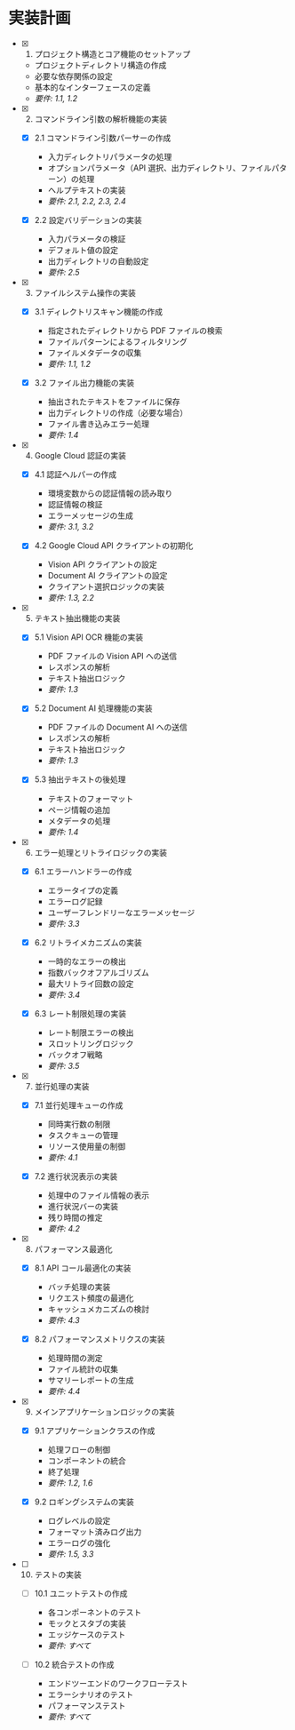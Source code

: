 # 実装計画

- [x] 1. プロジェクト構造とコア機能のセットアップ

  - プロジェクトディレクトリ構造の作成
  - 必要な依存関係の設定
  - 基本的なインターフェースの定義
  - _要件: 1.1, 1.2_

- [x] 2. コマンドライン引数の解析機能の実装

  - [x] 2.1 コマンドライン引数パーサーの作成

    - 入力ディレクトリパラメータの処理
    - オプションパラメータ（API 選択、出力ディレクトリ、ファイルパターン）の処理
    - ヘルプテキストの実装
    - _要件: 2.1, 2.2, 2.3, 2.4_

  - [x] 2.2 設定バリデーションの実装
    - 入力パラメータの検証
    - デフォルト値の設定
    - 出力ディレクトリの自動設定
    - _要件: 2.5_

- [x] 3. ファイルシステム操作の実装

  - [x] 3.1 ディレクトリスキャン機能の作成

    - 指定されたディレクトリから PDF ファイルの検索
    - ファイルパターンによるフィルタリング
    - ファイルメタデータの収集
    - _要件: 1.1, 1.2_

  - [x] 3.2 ファイル出力機能の実装
    - 抽出されたテキストをファイルに保存
    - 出力ディレクトリの作成（必要な場合）
    - ファイル書き込みエラー処理
    - _要件: 1.4_

- [x] 4. Google Cloud 認証の実装

  - [x] 4.1 認証ヘルパーの作成

    - 環境変数からの認証情報の読み取り
    - 認証情報の検証
    - エラーメッセージの生成
    - _要件: 3.1, 3.2_

  - [x] 4.2 Google Cloud API クライアントの初期化
    - Vision API クライアントの設定
    - Document AI クライアントの設定
    - クライアント選択ロジックの実装
    - _要件: 1.3, 2.2_

- [x] 5. テキスト抽出機能の実装

  - [x] 5.1 Vision API OCR 機能の実装

    - PDF ファイルの Vision API への送信
    - レスポンスの解析
    - テキスト抽出ロジック
    - _要件: 1.3_

  - [x] 5.2 Document AI 処理機能の実装

    - PDF ファイルの Document AI への送信
    - レスポンスの解析
    - テキスト抽出ロジック
    - _要件: 1.3_

  - [x] 5.3 抽出テキストの後処理
    - テキストのフォーマット
    - ページ情報の追加
    - メタデータの処理
    - _要件: 1.4_

- [x] 6. エラー処理とリトライロジックの実装

  - [x] 6.1 エラーハンドラーの作成

    - エラータイプの定義
    - エラーログ記録
    - ユーザーフレンドリーなエラーメッセージ
    - _要件: 3.3_

  - [x] 6.2 リトライメカニズムの実装

    - 一時的なエラーの検出
    - 指数バックオフアルゴリズム
    - 最大リトライ回数の設定
    - _要件: 3.4_

  - [x] 6.3 レート制限処理の実装
    - レート制限エラーの検出
    - スロットリングロジック
    - バックオフ戦略
    - _要件: 3.5_

- [x] 7. 並行処理の実装

  - [x] 7.1 並行処理キューの作成

    - 同時実行数の制限
    - タスクキューの管理
    - リソース使用量の制御
    - _要件: 4.1_

  - [x] 7.2 進行状況表示の実装
    - 処理中のファイル情報の表示
    - 進行状況バーの実装
    - 残り時間の推定
    - _要件: 4.2_

- [x] 8. パフォーマンス最適化

  - [x] 8.1 API コール最適化の実装

    - バッチ処理の実装
    - リクエスト頻度の最適化
    - キャッシュメカニズムの検討
    - _要件: 4.3_

  - [x] 8.2 パフォーマンスメトリクスの実装
    - 処理時間の測定
    - ファイル統計の収集
    - サマリーレポートの生成
    - _要件: 4.4_

- [x] 9. メインアプリケーションロジックの実装

  - [x] 9.1 アプリケーションクラスの作成

    - 処理フローの制御
    - コンポーネントの統合
    - 終了処理
    - _要件: 1.2, 1.6_

  - [x] 9.2 ロギングシステムの実装
    - ログレベルの設定
    - フォーマット済みログ出力
    - エラーログの強化
    - _要件: 1.5, 3.3_

- [ ] 10. テストの実装

  - [ ] 10.1 ユニットテストの作成

    - 各コンポーネントのテスト
    - モックとスタブの実装
    - エッジケースのテスト
    - _要件: すべて_

  - [ ] 10.2 統合テストの作成
    - エンドツーエンドのワークフローテスト
    - エラーシナリオのテスト
    - パフォーマンステスト
    - _要件: すべて_
